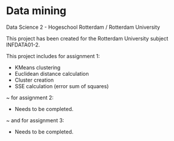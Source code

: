 # Data mining
Data Science 2 - Hogeschool Rotterdam / Rotterdam University


This project has been created for the Rotterdam University subject INFDATA01-2.

This project includes for assignment 1:
-   KMeans clustering
-	Euclidean distance calculation
-	Cluster creation
-	SSE calculation (error sum of squares)

~ for assignment 2:
-   Needs to be completed.

~ and for assignment 3:
-   Needs to be completed.